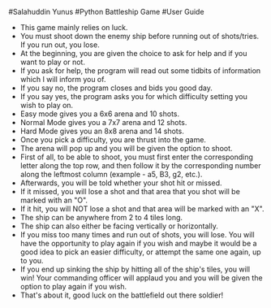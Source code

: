 #Salahuddin Yunus
#Python Battleship Game
#User Guide

- This game mainly relies on luck.
- You must shoot down the enemy ship before running out of shots/tries. If you run out, you lose.
- At the beginning, you are given the choice to ask for help and if you want to play or not.
- If you ask for help, the program will read out some tidbits of information which I will inform you of.
- If you say no, the program closes and bids you good day.
- If you say yes, the program asks you for which difficulty setting you wish to play on.
- Easy mode gives you a 6x6 arena and 10 shots.
- Normal Mode gives you a 7x7 arena and 12 shots.
- Hard Mode gives you an 8x8 arena and 14 shots.
- Once you pick a difficulty, you are thrust into the game.
- The arena will pop up and you will be given the option to shoot.
- First of all, to be able to shoot, you must first enter the corresponding letter along the top row, and then follow it by the
corresponding number along the leftmost column (example - a5, B3, g2, etc.).
- Afterwards, you will be told whether your shot hit or missed.
- If it missed, you will lose a shot and that area that you shot will be marked with an "O".
- If it hit, you will NOT lose a shot and that area will be marked with an "X".
- The ship can be anywhere from 2 to 4 tiles long.
- The ship can also either be facing vertically or horizontally.
- If you miss too many times and run out of shots, you will lose. You will have the opportunity to play again if you wish
and maybe it would be a good idea to pick an easier difficulty, or attempt the same one again, up to you.
- If you end up sinking the ship by hitting all of the ship's tiles, you will win! Your commanding officer will applaud you
and you will be given the option to play again if you wish.
- That's about it, good luck on the battlefield out there soldier!